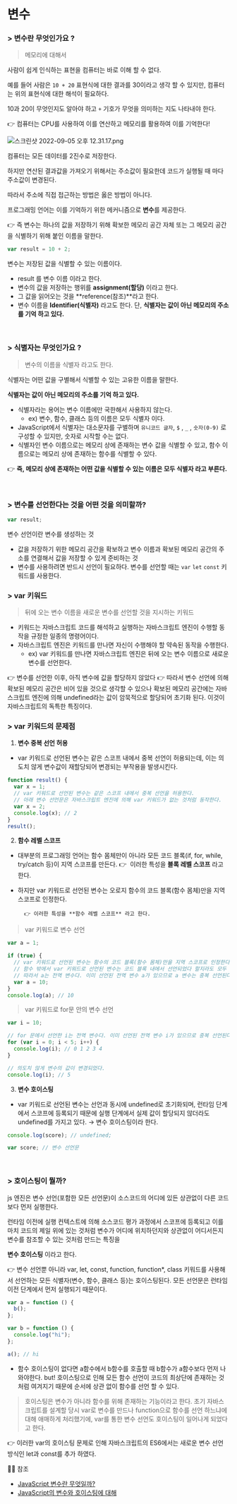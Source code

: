 # 변수

### > 변수란 무엇인가요 ?

> 메모리에 대해서

사람이 쉽게 인식하는 표현을 컴퓨터는 바로 이해 할 수 없다.

예를 들어 사람은 `10 + 20` 표현식에 대한 결과를 30이라고 생각 할 수 있지만, 컴퓨터는 위의 표현식에 대한 해석이 필요하다.

10과 20이 무엇인지도 알아야 하고 `+` 기호가 무엇을 의미하는 지도 나타내야 한다.

👉 컴퓨터는 CPU를 사용하여 이를 연산하고 메모리를 활용하여 이를 기억한다!

![스크린샷 2022-09-05 오후 12.31.17.png](/JavaScript/image/memory.png)

컴퓨터는 모든 데이터를 2진수로 저장한다.

하지만 연산된 결과값을 가져오기 위해서는 주소값이 필요한데 코드가 실행될 때 마다 주소값이 변경된다.

따라서 주소에 직접 접근하는 방법은 옳은 방법이 아니다.

프로그래밍 언어는 이를 기억하기 위한 메커니즘으로 **변수**를 제공한다.

👉 즉 변수는 하나의 값을 저장하기 위해 확보한 메모리 공간 자체 또는 그 메모리 공간을 식별하기 위해 붙인 이름을 말한다.

```jsx
var result = 10 + 2;
```

변수는 저장된 값을 식별할 수 있는 이름이다.

- result 를 변수 이름 이라고 한다.
- 변수의 값을 저장하는 행위를 **assignment(할당)** 이라고 한다.
- 그 값을 읽어오는 것을 **reference(참조)**라고 한다.
- 변수 이름을 **Identifier(식별자)** 라고도 한다. 단, **식별자는 값이 아닌 메모리의 주소를 기억 하고 있다.**

</br>

### > 식별자는 무엇인가요 ?

> 변수의 이름을 식별자 라고도 한다.

식별자는 어떤 값을 구별해서 식별할 수 있는 고유한 이름을 말한다.

**식별자는 값이 아닌 메모리의 주소를 기억 하고 있다.**

- 식별자라는 용어는 변수 이름에만 국한해서 사용하지 않는다.
  - ex) 변수, 함수, 클래스 등의 이름은 모두 식별자 이다.
- JavaScript에서 식별자는 대소문자를 구별하며 `유니코드 글자`, `$` , `_` , `숫자(0-9)` 로 구성할 수 있지만, 숫자로 시작할 수는 없다.
- 식별자인 변수 이름으로는 메모리 상에 존재하는 변수 값을 식별할 수 있고, 함수 이름으로는 메모리 상에 존재하는 함수를 식별할 수 있다.

👉 **즉, 메모리 상에 존재하는 어떤 값을 식별할 수 있는 이름은 모두 식별자 라고 부른다.**

</br>

### > 변수를 선언한다는 것을 어떤 것을 의미할까?

```jsx
var result;
```

변수 선언이란 변수를 생성하는 것

- 값을 저장하기 위한 메모리 공간을 확보하고 변수 이름과 확보된 메모리 공간의 주소를 연결해서 값을 저장할 수 있게 준비하는 것
- 변수를 사용하려면 반드시 선언이 필요하다. 변수를 선언할 때는 `var` `let` `const` 키워드를 사용한다.

### > var 키워드

> 뒤에 오는 변수 이름을 새로운 변수를 선언할 것을 지시하는 키워드

- 키워드는 자바스크립트 코드를 해석하고 실행하는 자바스크립트 엔진이 수행할 동작을 규정한 일종의 명령어이다.
- 자바스크립트 엔진은 키워드를 만나면 자신이 수행해야 할 약속된 동작을 수행한다.
  - ex) var 키워드를 만나면 자바스크립트 엔진은 뒤에 오는 변수 이름으로 새로운 변수를 선언한다.

👉 변수를 선언한 이후, 아직 변수에 값을 할당하지 않았다 👉 따라서 변수 선언에 의해 확보된 메모리 공간은 비어 있을 것으로 생각할 수 있으나 확보된 메모리 공간에는 자바스크립트 엔진에 의해 undefined라는 값이 암묵적으로 할당되어 초기화 된다. 이것이 자바스크립트의 독특한 특징이다.

### > var 키워드의 문제점

1. **변수 중복 선언 허용**

- var 키워드로 선언된 변수는 같은 스코프 내에서 중복 선언이 허용되는데, 이는 의도치 않게 변수값이 재할당되어 변경되는 부작용을 발생시킨다.

```jsx
function result() {
  var x = 1;
  // var 키워드로 선언된 변수는 같은 스코프 내에서 중복 선언을 허용한다.
  // 아래 변수 선언문은 자바스크립트 엔진에 의해 var 키워드가 없는 것처럼 동작한다.
  var x = 2;
  console.log(x); // 2
}
result();
```

2. **함수 레벨 스코프**

- 대부분의 프로그래밍 언어는 함수 몸체만이 아니라 모든 코드 블록(if, for, while, try/catch 등)이 지역 스코프를 만든다. 👉  이러한 특성을 **블록 레벨 스코프** 라고 한다.
- 하지만 var 키워드로 선언된 변수는 오로지 함수의 코드 블록(함수 몸체)만을 지역 스코프로 인정한다.

        👉 이러한 특성을 **함수 레벨 스코프** 라고 한다.

> var 키워드로 변수 선언

```jsx
var a = 1;

if (true) {
  // var 키워드로 선언된 변수는 함수의 코드 블록(함수 몸체)만을 지역 스코프로 인정한다.
  // 함수 밖에서 var 키워드로 선언된 변수는 코드 블록 내에서 선언되었다 할지라도 모두 전역 변수다.
  // 따라서 a는 전역 변수다. 이미 선언된 전역 변수 a가 있으므로 a 변수는 중복 선언된다.
  var a = 10;
}
console.log(a); // 10
```

> var 키워드로 for문 안의 변수 선언

```jsx
var i = 10;

// for 문에서 선언한 i는 전역 변수다. 이미 선언된 전역 변수 i가 있으므로 중복 선언된다.
for (var i = 0; i < 5; i++) {
  console.log(i); // 0 1 2 3 4
}

// 의도치 않게 변수의 값이 변경되었다.
console.log(i); // 5
```

3. **변수 호이스팅**

- var 키워드로 선언된 변수는 선언과 동시에 undefined로 초기화되며, 런타임 단계에서 스코프에 등록되기 때문에 실행 단계에서 실제 값이 할당되지 않더라도 undefined를 가지고 있다. → 변수 호이스팅이라 한다.

```jsx
console.log(score); // undefined;

var score; // 변수 선언문
```

</br>

### > 호이스팅이 뭘까?

js 엔진은 변수 선언(포함한 모든 선언문)이 소스코드의 어디에 있든 상관없이 다른 코드보다 먼저 실행한다.

런타임 이전에 실행 컨텍스트에 의해 소스코드 평가 과정에서 스코프에 등록되고 이를 마치 코드의 제일 위에 있는 것처럼 변수가 어디에 위치하던지와 상관없이 어디서든지 변수를 참조할 수 있는 것처럼 만드는 특징을

**변수 호이스팅** 이라고 한다.

👉 변수 선언뿐 아니라 var, let, const, function, function\*, class 키워드를 사용해서 선언하는 모든 식별자(변수, 함수, 클래스 등)는 호이스팅된다. 모든 선언문은 런타임 이전 단계에서 먼저 실행되기 때문이다.

```jsx
var a = function () {
  b();
};

var b = function () {
  console.log("hi");
};

a(); // hi
```

- 함수 호이스팅이 없다면 a함수에서 b함수를 호출할 때 b함수가 a함수보다 먼저 나와야한다. but! 호이스팅으로 인해 모든 함수 선언이 코드의 최상단에 존재하는 것처럼 여겨지기 때문에 순서에 상관 없이 함수를 선언 할 수 있다.

> 호이스팅은 변수가 아니라 함수를 위해 존재하는 기능이라고 한다.
> 초기 자바스크립트를 설계할 당시 var로 변수를 만드나 function으로 함수를 선언 하느냐에 대해 애매하게 처리했기에, var를 통한 변수 선언도 호이스팅이 일어나게 되었다고 한다.

👉 이러한 var의 호이스팅 문제로 인해 자바스크립트의 ES6에서는 새로운 변수 선언 방식인 let과 const를 추가 하였다.

👍🏻 참조

- [JavaScript 변수란 무엇일까?](https://rootjang-dev.tistory.com/1)
- [JavaScript의 변수와 호이스팅에 대해](https://lamarr.dev/javascript/2020/04/07/02.html)
